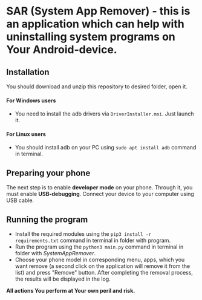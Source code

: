 # SAR (System App Remover) - this is an application which can help with uninstalling system programs on Your Android-device.

## Installation

You should download and unzip this repository to desired folder, open it.

#### For Windows users
* You need to install the adb drivers via `DriverInstaller.msi`. Just launch it.

#### For Linux users
* You should install adb on your PC using `sudo apt install adb` command in terminal.

## Preparing your phone

The next step is to enable **developer mode** on your phone. Through it, you must enable **USB-debugging**.
Connect your device to your computer using USB cable.

## Running the program

* Install the required modules using the `pip3 install -r requirements.txt` command in terminal in folder with program.
* Run the program using the `python3 main.py` command in terminal in folder with *SystemAppRemover*.
* Choose your phone model in corresponding menu, apps, which you want remove (a second click on the application will remove it from the list) and press "Remove" button. After completing the removal process, the results will be displayed in the log.

**All actions You perform at Your own peril and risk.**
